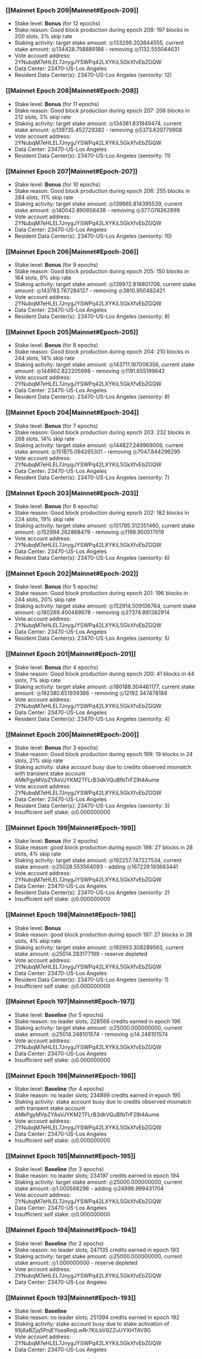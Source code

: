 ### [[Mainnet Epoch 209|Mainnet#Epoch-209]]
* Stake level: **Bonus** (for 12 epochs)
* Stake reason: Good block production during epoch 208: 197 blocks in 200 slots, 2% skip rate
* Staking activity: target stake amount: ◎133296.203844555, current stake amount: ◎134428.758889186 - removing ◎1132.555044631
* Vote account address: 2YNubqM7eHLEL7JnygJYSWPq42LXYKiL5GkXfvEbZGQW
* Data Center: 23470-US-Los Angeles
* Resident Data Center(s): 23470-US-Los Angeles (seniority: 12)
### [[Mainnet Epoch 208|Mainnet#Epoch-208]]
* Stake level: **Bonus** (for 11 epochs)
* Stake reason: Good block production during epoch 207: 206 blocks in 212 slots, 3% skip rate
* Staking activity: target stake amount: ◎134361.831949474, current stake amount: ◎139735.452729382 - removing ◎5373.620779908
* Vote account address: 2YNubqM7eHLEL7JnygJYSWPq42LXYKiL5GkXfvEbZGQW
* Data Center: 23470-US-Los Angeles
* Resident Data Center(s): 23470-US-Los Angeles (seniority: 11)
### [[Mainnet Epoch 207|Mainnet#Epoch-207]]
* Stake level: **Bonus** (for 10 epochs)
* Stake reason: Good block production during epoch 206: 255 blocks in 284 slots, 11% skip rate
* Staking activity: target stake amount: ◎139665.814395539, current stake amount: ◎140042.890658438 - removing ◎377.076262899
* Vote account address: 2YNubqM7eHLEL7JnygJYSWPq42LXYKiL5GkXfvEbZGQW
* Data Center: 23470-US-Los Angeles
* Resident Data Center(s): 23470-US-Los Angeles (seniority: 10)
### [[Mainnet Epoch 206|Mainnet#Epoch-206]]
* Stake level: **Bonus** (for 9 epochs)
* Stake reason: Good block production during epoch 205: 150 blocks in 164 slots, 9% skip rate
* Staking activity: target stake amount: ◎139972.816801706, current stake amount: ◎143783.767284127 - removing ◎3810.950482421
* Vote account address: 2YNubqM7eHLEL7JnygJYSWPq42LXYKiL5GkXfvEbZGQW
* Data Center: 23470-US-Los Angeles
* Resident Data Center(s): 23470-US-Los Angeles (seniority: 9)
### [[Mainnet Epoch 205|Mainnet#Epoch-205]]
* Stake level: **Bonus** (for 8 epochs)
* Stake reason: Good block production during epoch 204: 210 blocks in 244 slots, 14% skip rate
* Staking activity: target stake amount: ◎143711.167006356, current stake amount: ◎144902.822205998 - removing ◎1191.655199642
* Vote account address: 2YNubqM7eHLEL7JnygJYSWPq42LXYKiL5GkXfvEbZGQW
* Data Center: 23470-US-Los Angeles
* Resident Data Center(s): 23470-US-Los Angeles (seniority: 8)
### [[Mainnet Epoch 204|Mainnet#Epoch-204]]
* Stake level: **Bonus** (for 7 epochs)
* Stake reason: Good block production during epoch 203: 232 blocks in 268 slots, 14% skip rate
* Staking activity: target stake amount: ◎144827.249969006, current stake amount: ◎151875.094265301 - removing ◎7047.844296295
* Vote account address: 2YNubqM7eHLEL7JnygJYSWPq42LXYKiL5GkXfvEbZGQW
* Data Center: 23470-US-Los Angeles
* Resident Data Center(s): 23470-US-Los Angeles (seniority: 7)
### [[Mainnet Epoch 203|Mainnet#Epoch-203]]
* Stake level: **Bonus** (for 6 epochs)
* Stake reason: Good block production during epoch 202: 182 blocks in 224 slots, 19% skip rate
* Staking activity: target stake amount: ◎151795.312351460, current stake amount: ◎152994.262868479 - removing ◎1198.950517019
* Vote account address: 2YNubqM7eHLEL7JnygJYSWPq42LXYKiL5GkXfvEbZGQW
* Data Center: 23470-US-Los Angeles
* Resident Data Center(s): 23470-US-Los Angeles (seniority: 6)
### [[Mainnet Epoch 202|Mainnet#Epoch-202]]
* Stake level: **Bonus** (for 5 epochs)
* Stake reason: Good block production during epoch 201: 196 blocks in 244 slots, 20% skip rate
* Staking activity: target stake amount: ◎152914.509106764, current stake amount: ◎180289.400489678 - removing ◎27374.891382914
* Vote account address: 2YNubqM7eHLEL7JnygJYSWPq42LXYKiL5GkXfvEbZGQW
* Data Center: 23470-US-Los Angeles
* Resident Data Center(s): 23470-US-Los Angeles (seniority: 5)
### [[Mainnet Epoch 201|Mainnet#Epoch-201]]
* Stake level: **Bonus** (for 4 epochs)
* Stake reason: Good block production during epoch 200: 41 blocks in 44 slots, 7% skip rate
* Staking activity: target stake amount: ◎180188.304461177, current stake amount: ◎192380.651939366 - removing ◎12192.347478189
* Vote account address: 2YNubqM7eHLEL7JnygJYSWPq42LXYKiL5GkXfvEbZGQW
* Data Center: 23470-US-Los Angeles
* Resident Data Center(s): 23470-US-Los Angeles (seniority: 4)
### [[Mainnet Epoch 200|Mainnet#Epoch-200]]
* Stake level: **Bonus** (for 3 epochs)
* Stake reason: Good block production during epoch 199: 19 blocks in 24 slots, 21% skip rate
* Staking activity: stake account busy due to credits observed mismatch with transient stake account AMkPgyMVpZYAsVJYKM2TFLrB3dkVQuBfbTrF29t4Aume
* Vote account address: 2YNubqM7eHLEL7JnygJYSWPq42LXYKiL5GkXfvEbZGQW
* Data Center: 23470-US-Los Angeles
* Resident Data Center(s): 23470-US-Los Angeles (seniority: 3)
* Insufficient self stake: ◎0.000000000
### [[Mainnet Epoch 199|Mainnet#Epoch-199]]
* Stake level: **Bonus** (for 2 epochs)
* Stake reason: good block production during epoch 198: 27 blocks in 28 slots, 4% skip rate
* Staking activity: target stake amount: ◎192257.747227534, current stake amount: ◎25028.553564093 - adding ◎167229.193663441
* Vote account address: 2YNubqM7eHLEL7JnygJYSWPq42LXYKiL5GkXfvEbZGQW
* Data Center: 23470-US-Los Angeles
* Resident Data Center(s): 23470-US-Los Angeles (seniority: 2)
* Insufficient self stake: ◎0.000000000
### [[Mainnet Epoch 198|Mainnet#Epoch-198]]
* Stake level: **Bonus**
* Stake reason: good block production during epoch 197: 27 blocks in 28 slots, 4% skip rate
* Staking activity: target stake amount: ◎192993.308289563, current stake amount: ◎25014.283177199 - reserve depleted
* Vote account address: 2YNubqM7eHLEL7JnygJYSWPq42LXYKiL5GkXfvEbZGQW
* Data Center: 23470-US-Los Angeles
* Resident Data Center(s): 23470-US-Los Angeles (seniority: 1)
* Insufficient self stake: ◎0.000000000
### [[Mainnet Epoch 197|Mainnet#Epoch-197]]
* Stake level: **Baseline** (for 5 epochs)
* Stake reason: no leader slots; 228566 credits earned in epoch 196
* Staking activity: target stake amount: ◎25000.000000000, current stake amount: ◎25014.248101574 - removing ◎14.248101574
* Vote account address: 2YNubqM7eHLEL7JnygJYSWPq42LXYKiL5GkXfvEbZGQW
* Data Center: 23470-US-Los Angeles
* Insufficient self stake: ◎0.000000000
### [[Mainnet Epoch 196|Mainnet#Epoch-196]]
* Stake level: **Baseline** (for 4 epochs)
* Stake reason: no leader slots; 234899 credits earned in epoch 195
* Staking activity: stake account busy due to credits observed mismatch with transient stake account AMkPgyMVpZYAsVJYKM2TFLrB3dkVQuBfbTrF29t4Aume
* Vote account address: 2YNubqM7eHLEL7JnygJYSWPq42LXYKiL5GkXfvEbZGQW
* Data Center: 23470-US-Los Angeles
* Insufficient self stake: ◎0.000000000
### [[Mainnet Epoch 195|Mainnet#Epoch-195]]
* Stake level: **Baseline** (for 3 epochs)
* Stake reason: no leader slots; 234197 credits earned in epoch 194
* Staking activity: target stake amount: ◎25000.000000000, current stake amount: ◎1.000568296 - adding ◎24998.999431704
* Vote account address: 2YNubqM7eHLEL7JnygJYSWPq42LXYKiL5GkXfvEbZGQW
* Data Center: 23470-US-Los Angeles
* Insufficient self stake: ◎0.000000000
### [[Mainnet Epoch 194|Mainnet#Epoch-194]]
* Stake level: **Baseline** (for 2 epochs)
* Stake reason: no leader slots; 247135 credits earned in epoch 193
* Staking activity: target stake amount: ◎25000.000000000, current stake amount: ◎1.000000000 - reserve depleted
* Vote account address: 2YNubqM7eHLEL7JnygJYSWPq42LXYKiL5GkXfvEbZGQW
* Data Center: 23470-US-Los Angeles
### [[Mainnet Epoch 193|Mainnet#Epoch-193]]
* Stake level: **Baseline**
* Stake reason: no leader slots; 251394 credits earned in epoch 192
* Staking activity: stake account busy due to stake activation of 95j8aBZjq5PnjEYseaRmjLwRr7KiLbV9ZZuUYXHTAV8G
* Vote account address: 2YNubqM7eHLEL7JnygJYSWPq42LXYKiL5GkXfvEbZGQW
* Data Center: 23470-US-Los Angeles